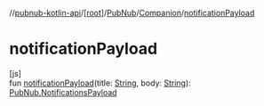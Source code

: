 //[pubnub-kotlin-api](../../../../index.md)/[[root]](../../index.md)/[PubNub](../index.md)/[Companion](index.md)/[notificationPayload](notification-payload.md)

# notificationPayload

[js]\
fun [notificationPayload](notification-payload.md)(title: [String](https://kotlinlang.org/api/core/kotlin-stdlib/kotlin/-string/index.html), body: [String](https://kotlinlang.org/api/core/kotlin-stdlib/kotlin/-string/index.html)): [PubNub.NotificationsPayload](../-notifications-payload/index.md)
